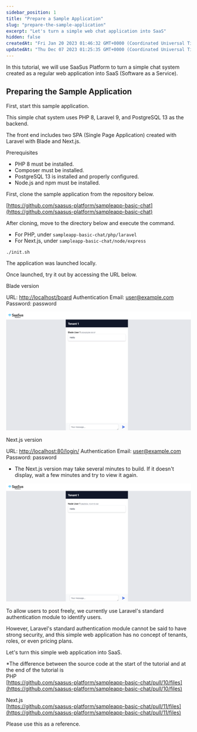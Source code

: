 ```yaml
---
sidebar_position: 1
title: "Prepare a Sample Application"
slug: "prepare-the-sample-application"
excerpt: "Let's turn a simple web chat application into SaaS"
hidden: false
createdAt: "Fri Jan 20 2023 01:46:32 GMT+0000 (Coordinated Universal Time)"
updatedAt: "Thu Dec 07 2023 01:25:35 GMT+0000 (Coordinated Universal Time)"
---
```


In this tutorial, we will use SaaSus Platform to turn a simple chat system created as a regular web application into SaaS (Software as a Service).

## Preparing the Sample Application

First, start this sample application.

This simple chat system uses PHP 8, Laravel 9, and PostgreSQL 13 as the backend.

The front end includes two SPA (Single Page Application) created with Laravel with Blade and Next.js.

Prerequisites<br/>
- PHP 8 must be installed.<br/>
- Composer must be installed.<br/>
- PostgreSQL 13 is installed and properly configured.<br/>
- Node.js and npm must be installed.

First, clone the sample application from the repository below.

[https://github.com/saasus-platform/sampleapp-basic-chat](https://github.com/saasus-platform/sampleapp-basic-chat)

After cloning, move to the directory below and execute the command.

- For PHP, under `sampleapp-basic-chat/php/laravel`
- For Next.js, under `sampleapp-basic-chat/node/express`

```shell
./init.sh
```

The application was launched locally.

Once launched, try it out by accessing the URL below.

Blade version

URL: [http://localhost/board](http://localhost/board)
Authentication Email: [user@example.com](mailto:user@example.com)  
Password: password

![サンプル](/img/tutorial/prepare-the-sample-application/prepare-the-sample-application-01.png)

Next.js version

URL: [http://localhost:80/login/](http://localhost:80/login/)
Authentication Email: [user@example.com](mailto:user@example.com)  
Password: password

- The Next.js version may take several minutes to build. If it doesn't display, wait a few minutes and try to view it again.

![サンプル](/img/tutorial/prepare-the-sample-application/prepare-the-sample-application-02.png)

To allow users to post freely, we currently use Laravel's standard authentication module to identify users.

However, Laravel's standard authentication module cannot be said to have strong security, and this simple web application has no concept of tenants, roles, or even pricing plans.

Let's turn this simple web application into SaaS.

\*The difference between the source code at the start of the tutorial and at the end of the tutorial is  
PHP  
[https://github.com/saasus-platform/sampleapp-basic-chat/pull/10/files](https://github.com/saasus-platform/sampleapp-basic-chat/pull/10/files)

Next.js  
[https://github.com/saasus-platform/sampleapp-basic-chat/pull/11/files](https://github.com/saasus-platform/sampleapp-basic-chat/pull/11/files)

Please use this as a reference.
